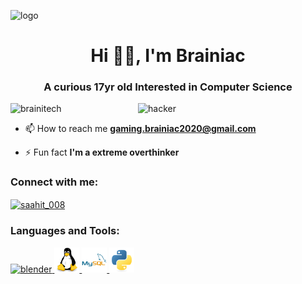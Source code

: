 ![logo](![glowing-blue-cuircuit-lines-diagram_1017-33018](https://user-images.githubusercontent.com/116993889/212467147-b74aa15d-2571-43c8-89ea-df3d38fd6f33.png)
)
<h1 align="center">Hi 👋🏻, I'm Brainiac</h1>
<h3 align="center">A curious 17yr old Interested in Computer Science</h3>

<img align="right" alt="hacker" width="300" src="https://user-images.githubusercontent.com/116993889/212463393-80557428-ad8c-42cb-9f9e-bc7f447eb126.gif">


<p align="left"> <img src="https://komarev.com/ghpvc/?username=brainitech&label=Profile%20views&color=0e75b6&style=flat" alt="brainitech" /> </p>

- 📫 How to reach me **gaming.brainiac2020@gmail.com**

- ⚡ Fun fact **I'm a extreme overthinker**

<h3 align="left">Connect with me:</h3>
<p align="left">
<a href="https://instagram.com/saahit_008" target="blank"><img align="center" src="https://raw.githubusercontent.com/rahuldkjain/github-profile-readme-generator/master/src/images/icons/Social/instagram.svg" alt="saahit_008" height="30" width="40" /></a>
</p>

<h3 align="left">Languages and Tools:</h3>
<p align="left"> <a href="https://www.blender.org/" target="_blank" rel="noreferrer"> <img src="https://download.blender.org/branding/community/blender_community_badge_white.svg" alt="blender" width="40" height="40"/> </a> <a href="https://www.linux.org/" target="_blank" rel="noreferrer"> <img src="https://raw.githubusercontent.com/devicons/devicon/master/icons/linux/linux-original.svg" alt="linux" width="40" height="40"/> </a> <a href="https://www.mysql.com/" target="_blank" rel="noreferrer"> <img src="https://raw.githubusercontent.com/devicons/devicon/master/icons/mysql/mysql-original-wordmark.svg" alt="mysql" width="40" height="40"/> </a> <a href="https://www.python.org" target="_blank" rel="noreferrer"> <img src="https://raw.githubusercontent.com/devicons/devicon/master/icons/python/python-original.svg" alt="python" width="40" height="40"/> </a> </p>
